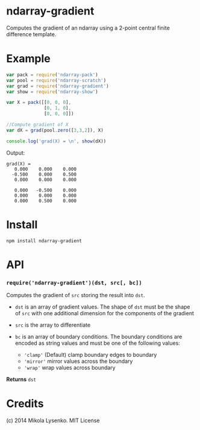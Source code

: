 ndarray-gradient
================
Computes the gradient of an ndarray using a 2-point central finite difference template.

# Example

```javascript
var pack = require('ndarray-pack')
var pool = require('ndarray-scratch')
var grad = require('ndarray-gradient')
var show = require('ndarray-show')

var X = pack([[0, 0, 0],
              [0, 1, 0],
              [0, 0, 0]])

//Compute gradient of X
var dX = grad(pool.zero([3,3,2]), X)

console.log('grad(X) = \n', show(dX))
```

Output:

```
grad(X) =
   0.000    0.000    0.000
  -0.500    0.000    0.500
   0.000    0.000    0.000

   0.000   -0.500    0.000
   0.000    0.000    0.000
   0.000    0.500    0.000
```

# Install

```
npm install ndarray-gradient
```

# API

### `require('ndarray-gradient')(dst, src[, bc])`
Computes the gradient of `src` storing the result into `dst`.

* `dst` is an array of gradient values.  The shape of `dst` must be the shape of `src` with one additional dimension for the components of the gradient
* `src` is the array to differentiate
* `bc` is an array of boundary conditions.  The boundary conditions are encoded as string values and must be one of the following values:

    + `'clamp'` (Default) clamp boundary edges to boundary
    + `'mirror'` mirror values across the boundary
    + `'wrap'` wrap values across boundary

**Returns** `dst`

# Credits
(c) 2014 Mikola Lysenko. MIT License